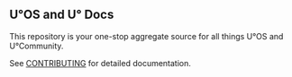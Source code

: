 U°OS and U° Docs
---------

This repository is your one-stop aggregate source for all things U°OS and U°Community.

See [CONTRIBUTING](CONTRIBUTING.md) for detailed documentation.
